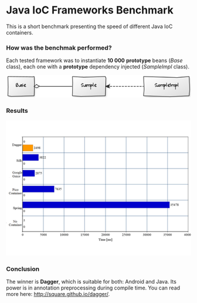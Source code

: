 # Java IoC Frameworks Benchmark

This is a short benchmark presenting the speed of different Java IoC containers. 

### How was the benchmak performed?

Each tested framework was to instantiate **10 000** **prototype** beans (*Base* class), each one with a **prototype** dependency injected (*SampleImpl* class).

![alt text](https://github.com/leszko/benchmark-ioc/raw/master/dependency.png)

### Results

![alt text](https://github.com/leszko/benchmark-ioc/raw/master/chart.png)

### Conclusion

The winner is **Dagger**, which is suitable for both: Android and Java. Its power is in annotation preprocessing during compile time. You can read more here: http://square.github.io/dagger/.
